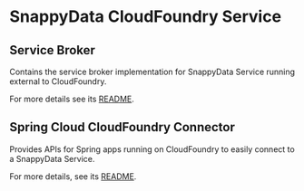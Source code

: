 
# SnappyData CloudFoundry Service

## Service Broker
Contains the service broker implementation for SnappyData Service running external to CloudFoundry.

For more details see its [README](snappydata-service-broker/README.md).

## Spring Cloud CloudFoundry Connector
Provides APIs for Spring apps running on CloudFoundry to easily connect to a SnappyData Service.

For more details, see its [README](snappydata-connector/README.md).
